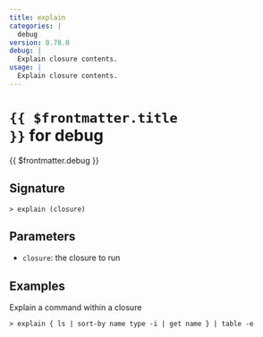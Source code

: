 ```yaml
---
title: explain
categories: |
  debug
version: 0.78.0
debug: |
  Explain closure contents.
usage: |
  Explain closure contents.
---
```


# <code>{{ $frontmatter.title }}</code> for debug

<div class='command-title'>{{ $frontmatter.debug }}</div>

## Signature

```> explain (closure)```

## Parameters

 -  `closure`: the closure to run

## Examples

Explain a command within a closure
```shell
> explain { ls | sort-by name type -i | get name } | table -e

```
